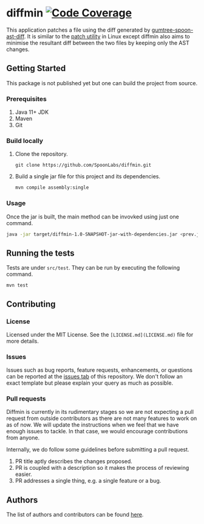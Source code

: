 # diffmin [![Code Coverage](https://codecov.io/gh/SpoonLabs/diffmin/branch/main/graph/badge.svg)](https://codecov.io/gh/SpoonLabs/diffmin)

This application patches a file using the diff generated by
[gumtree-spoon-ast-diff](https://github.com/SpoonLabs/gumtree-spoon-ast-diff).
It is similar to the
[patch utility](https://man7.org/linux/man-pages/man1/patch.1.html) in Linux
except diffmin also aims to minimise the resultant diff between the two files
by keeping only the AST changes.

## Getting Started

This package is not published yet but one can build the project from source.

### Prerequisites

1. Java 11+ JDK
2. Maven
3. Git

### Build locally

1. Clone the repository.
   ```shell
   git clone https://github.com/SpoonLabs/diffmin.git
   ```

2. Build a single jar file for this project and its dependencies.
   ```sh
   mvn compile assembly:single
   ```

### Usage

Once the jar is built, the main method can be invovked using just one command.

```sh
java -jar target/diffmin-1.0-SNAPSHOT-jar-with-dependencies.jar <prev.java> <new.java>
```

## Running the tests

Tests are under `src/test`. They can be run by executing the following command.

```shell
mvn test
```

## Contributing

### License

Licensed under the MIT License. See the `[LICENSE.md](LICENSE.md)` file for more
details.

### Issues

Issues such as bug reports, feature requests, enhancements, or questions can be
reported at the [issues tab](https://github.com/SpoonLabs/diffmin/issues) of
this repository. We don't follow an exact template but please explain your query
as much as possible.

### Pull requests

Diffmin is currently in its rudimentary stages so we are not expecting a pull
request from outside contributors as there are not many features to work on as
of now. We will update the instructions when we feel that we have enough issues
to tackle. In that case, we would encourage contributions from anyone.

Internally, we do follow some guidelines before submitting a pull request.

1. PR title aptly describes the changes proposed.
2. PR is coupled with a description so it makes the process of reviewing easier.
3. PR addresses a single thing, e.g. a single feature or a bug.

## Authors

The list of authors and contributors can be found
[here](https://github.com/SpoonLabs/diffmin/graphs/contributors).
